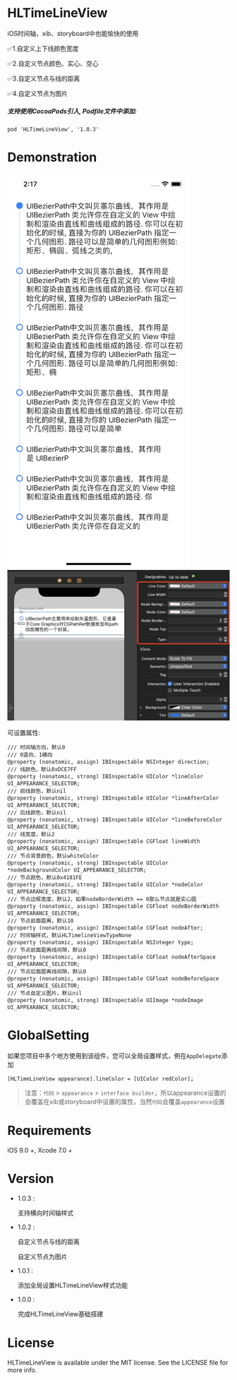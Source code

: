 # HLTimeLineView
iOS时间轴，xib、storyboard中也能愉快的使用



✅1.自定义上下线颜色宽度

✅2.自定义节点颜色、实心、空心

✅3.自定义节点与线的距离

✅4.自定义节点为图片

##### 支持使用CocoaPods引入, Podfile文件中添加:

``` objc
pod 'HLTimeLineView', '1.0.3'
```

# Demonstration

![image](https://github.com/huangchangweng/HLTimeLineView/blob/main/ScreenShot.png)
![image](https://github.com/huangchangweng/HLTimeLineView/blob/main/1655965224909.jpg)

可设置属性:<p>

``` objc
/// 时间轴方向，默认0
/// 0竖向，1横向
@property (nonatomic, assign) IBInspectable NSInteger direction;
/// 线颜色，默认0xDCE7FF
@property (nonatomic, strong) IBInspectable UIColor *lineColor UI_APPEARANCE_SELECTOR;
/// 前线颜色，默认nil
@property (nonatomic, strong) IBInspectable UIColor *lineAfterColor UI_APPEARANCE_SELECTOR;
/// 后线颜色，默认nil
@property (nonatomic, strong) IBInspectable UIColor *lineBeforeColor UI_APPEARANCE_SELECTOR;
/// 线宽度，默认2
@property (nonatomic, assign) IBInspectable CGFloat lineWidth UI_APPEARANCE_SELECTOR;
/// 节点背景颜色，默认whiteColor
@property (nonatomic, strong) IBInspectable UIColor *nodeBackgroundColor UI_APPEARANCE_SELECTOR;
/// 节点颜色，默认0x4181FE
@property (nonatomic, strong) IBInspectable UIColor *nodeColor UI_APPEARANCE_SELECTOR;
/// 节点边框宽度，默认2，如果nodeBorderWidth == 0那么节点就是实心圆
@property (nonatomic, assign) IBInspectable CGFloat nodeBorderWidth UI_APPEARANCE_SELECTOR;
/// 节点前面距离，默认10
@property (nonatomic, assign) IBInspectable CGFloat nodeAfter;
/// 时间轴样式，默认HLTimelineViewTypeNone
@property (nonatomic, assign) IBInspectable NSInteger type;
/// 节点前面距离线间隙，默认0
@property (nonatomic, assign) IBInspectable CGFloat nodeAfterSpace UI_APPEARANCE_SELECTOR;
/// 节点后面距离线间隙，默认0
@property (nonatomic, assign) IBInspectable CGFloat nodeBeforeSpace UI_APPEARANCE_SELECTOR;
/// 节点自定义图片，默认nil
@property (nonatomic, strong) IBInspectable UIImage *nodeImage UI_APPEARANCE_SELECTOR;
```

# GlobalSetting

如果您项目中多个地方使用到该组件，您可以全局设置样式，例在`AppDelegate`添加

``` objc
[HLTimeLineView appearance].lineColor = [UIColor redColor];
```

> 注意：`代码` > `appearance` > `interface builder`，所以appearance设置的会覆盖在xib或storyboard中设置的属性，当然`代码`会覆盖`appearance`设置

# Requirements

iOS 9.0 +, Xcode 7.0 +

# Version
* 1.0.3 :

  支持横向时间轴样式

* 1.0.2 :

  自定义节点与线的距离
  
  自定义节点为图片
  
* 1.0.1 :

  添加全局设置HLTimeLineView样式功能
  
* 1.0.0 :

  完成HLTimeLineView基础搭建

# License

HLTimeLineView is available under the MIT license. See the LICENSE file for more info.
